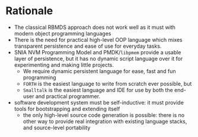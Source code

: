# Rationale

* The classical RBMDS approach does not work well as it must with modern object
  programming languages
* There is the need for practical high-level OOP language which mixes
  transparent persistence and ease of use for everyday tasks.
* SNIA NVM Programming Model and PMDK/`libpmem` provide a usable layer of
  persistence, but it has no dynamic script language over it for experimenting
  and making little projects.
    * We require dynamic persistent language for ease, fast and fun programming
    * `FORTH` is the easiest language to write from scratch ever possible, but
    * `Smalltalk` is the easiest language and IDE for use by both the end-user
      and practical programmer.
* software development system must be self-inductive: it must provide tools for
  bootstrapping and extending itself
    * the only high-level source code generation is possible: there is no other
      way to provide real integration with existing language stacks, and
      source-level portability
